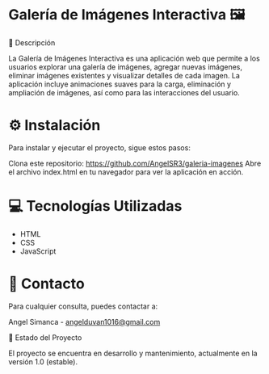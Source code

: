 # Galería de Imágenes Interactiva 🖼️
📖 Descripción

La Galería de Imágenes Interactiva es una aplicación web que permite a los usuarios explorar una galería de imágenes, agregar nuevas imágenes, eliminar imágenes existentes y visualizar detalles de cada imagen. La aplicación incluye animaciones suaves para la carga, eliminación y ampliación de imágenes, así como para las interacciones del usuario.

# ⚙️ Instalación

Para instalar y ejecutar el proyecto, sigue estos pasos:

Clona este repositorio: https://github.com/AngelSR3/galeria-imagenes
Abre el archivo index.html en tu navegador para ver la aplicación en acción.

# 💻 Tecnologías Utilizadas

* HTML
* CSS
* JavaScript

# 📧 Contacto

Para cualquier consulta, puedes contactar a:

Angel Simanca - angelduvan1016@gmail.com

🚀 Estado del Proyecto

El proyecto se encuentra en desarrollo y mantenimiento, actualmente en la versión 1.0 (estable).
